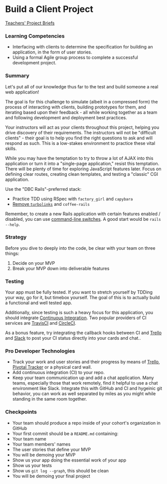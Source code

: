 # Build a Client Project

[Teachers' Project Briefs](https://docs.google.com/a/devbootcamp.com/document/d/1Kmw125hcNvyA_v4e35__TADi5NP88ELdhVfzPSlyAIc/edit?usp=sharing)

### Learning Competencies

- Interfacing with clients to determine the specification for building an application, in the form of user stories.
- Using a formal Agile group process to complete a successful development project.

### Summary

Let's put all of our knowledge thus far to the test and build someone a real web application!

The goal is for this challenge to simulate (albeit in a compressed form) the process of interacting with clients, building prototypes for them, and iterating based upon their feedback - all while working together as a team and following development and deployment best practices.

Your instructors will act as your clients throughout this project, helping you drive discovery of their requirements. The instructors will not be "difficult clients" - their goal is to help you find the right questions to ask and will respond as such. This is a low-stakes environment to practice these vital skills.

While you may have the temptation to try to throw a lot of AJAX into this application or turn it into a "single-page application," resist this temptation. There will be plenty of time for exploring JavaScript features later. Focus on defining clear routes, creating clean templates, and testing a "classic" CGI application.

Use the "DBC Rails"-preferred stack:

- Practice TDD using RSpec with `factory_girl` and `capybara`
- [Remove `turbolinks`](die-turbolinks) and `coffee-rails`

Remember, to create a new Rails application with certain features enabled / disabled, you can use [command-line switches][cls].  A good start would be `rails --help`.

### Strategy

Before you dive to deeply into the code, be clear with your team on three things:

1. Decide on your MVP
2. Break your MVP down into deliverable features

### Testing

Your app must be fully tested.  If you want to stretch yourself by TDDing your way, go for it, but timebox yourself. The goal of this is to actually build a functional and well tested app.

Additionally, since testing is such a heavy focus for this application, you should integrate [Continuous Integration][CI].  Two popular providers of CI services are [TravisCI][] and [CircleCI][].

As a bonus feature, try integrating the callback hooks between CI and [Trello][] and [Slack][] to post your CI status directly into your cards and chat..

### Pro Developer Technologies

* Track your work and user stories and their progress by means of [Trello][], [Pivotal Tracker][] or a physical card wall.
* Add continuous integration (CI) to your repo.
* Keep your team communication up and add a chat application.  Many teams, especially those that work remotely, find it helpful to use a chat environment like Slack.  Integrate this with GitHub and CI and hygeinic git behavior, you can work as well separated by miles as you might while standing in the same room together.

### Checkpoints

* Your team should produce a repo inside of your cohort's organization in GitHub
* Your first commit should be a `README.md` containing:
 * Your team name
 * Your team members' names
 * The user stories that define your MVP
* You will be demoing your MVP
 * Show us your app doing the essential work of your app
 * Show us your tests
 * Show us `git log --graph`, this should be clean
* You will be demoing your final project


[die-turbolinks]: http://blog.steveklabnik.com/posts/2013-06-25-removing-turbolinks-from-rails-4
[CI]: http://en.wikipedia.org/wiki/Continuous_integration
[TravisCI]: https://travis-ci.org/recent
[CircleCI]: https://circleci.com/
[Pivotal Tracker]: https://pivotaltracker.com
[Trello]: https://trello.com/
[Slack]: https://slack.com/
[cls]: http://en.wikipedia.org/wiki/Command-line_interface
